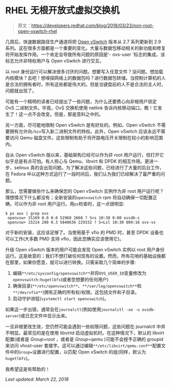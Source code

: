 # RHEL 无根开放式虚拟交换机

> 原文：<https://developers.redhat.com/blog/2018/03/23/non-root-open-vswitch-rhel>

几周后，快速数据路径生产通道将把 [Open vSwitch](https://www.openvswitch.org/) 版本从 2.7 系列更新到 2.9 系列。这在很多方面都是一个重要的变化。大量与数据包移动相关的新功能和修复将开始发挥作用。一个肯定会导致所有问题的原因是'- ovs-user '标志的集成，该标志允许非特权用户与 Open vSwitch 进行交互。

以 root 身份运行可以解决很多讨厌的问题。想要写入任意文件？没问题。想加载内核模块？去吧！想嗅探网络上的数据包吗？进行数据包转储。当控制计算机的人是合法的拥有者时，所有这些都是伟大的。但是当键盘前的人不是合法的主人时，问题就出现了。

可能有一个精明的读者已经提出了一些问题，为什么还要费心向非根用户锁定 OvS 二进制文件。毕竟，OvS 交换机使用 netlink 告诉内核移动端口，瞧！它发生了！这一点不会改变。但是，那是意料之中的。

另一方面，尽可能地限制 Open vSwitch 是有好处的。例如，Open vSwitch 不需要拥有允许向`/bin`写入新二进制文件的特权。此外，Open vSwitch 应该永远不需要访问 Qemu 磁盘文件。这些限制有助于将开路电压开关限制在较小的影响范围内。

自从 Open vSwitch 版以来，基础架构已经可以作为非 root 用户运行，但打开它似乎总是有点可怕。有人担心与 Qemu、libvirt 和 DPDK 的相互作用。更进一步，selinux 真的会出现问题。为了解决这些问题，已经进行了大量的后台工作，在 Fedora 中以这种方式运行了一段时间后，我们认为我们已经解决了最严重的问题。

那么，您需要做些什么来确保您的 Open vSwitch 实例作为非 root 用户运行呢？理想情况下什么都没有；全新安装的`openvswitch` rpm 将自动确保一切配置正确，可以作为非 root 用户运行。用`ps`检查时，这一点很明显:

```
$ ps aux | grep ovs
 openvsw+ 15169 0.0 0.0 52968 2668 ? S<s 10:30 0:00 ovsdb-s
 openvsw+ 15214 200 0.3 5840636 229332 ? S<Lsl 10:30 809:16 ovs-vs
```

对于新的安装，这应该足够了。当使用基于 vfio 的 PMD 时，甚至 DPDK 设备也可以工作(大多数 PMD 支持 vfio，因此您确实应该使用它)。

升级 Open vSwitch 版本的用户可能会发现 Open vSwitch 实例以 root 用户身份运行。这是故意的；我们不想打破任何现有的设置。然而，所有花哨的基础设施都在那里，如果你愿意，就可以进行转换。只需采取几个简单的步骤:

1.  编辑`**/etc/sysconfig/openvswitch**`并将`OVS_USER_ID`变量修改为`openvswitch:hugetlbfs`(或者您想要的任何用户)
2.  确保目录(`**/etc/openvswitch**`、`**/var/log/openvswitch**`和`**/dev/vfio**`)拥有正确的所有权/权限。这包括文件和子目录。
3.  启动守护进程(`systemctl start openvswitch`)。

如果这一步出错，通常会在`journalctl`(例如使用`journalctl -xe -u ovsdb-server`)或日志文件中显示出来。

一旦非根更改生效，您仍然可能会遇到一些权限问题，这些问题在 journalctl 中并不明显。最常见的是在使用 libvirtd 启动虚拟机时。在这种情况下，默认的 libvirt 配置(或者是 *Group=root* ，或者是 *Group=qemu* )可能不会授予正确的 groupid 来访问 vhost-user 套接字。这可以通过编辑`**/etc/libvirt/qemu.conf**`配置文件中的`Group=`设置进行配置，以匹配 Open vSwitch 的组(同样，默认为`hugetlbfs`)。

我希望这是有帮助的！

*Last updated: March 22, 2018*